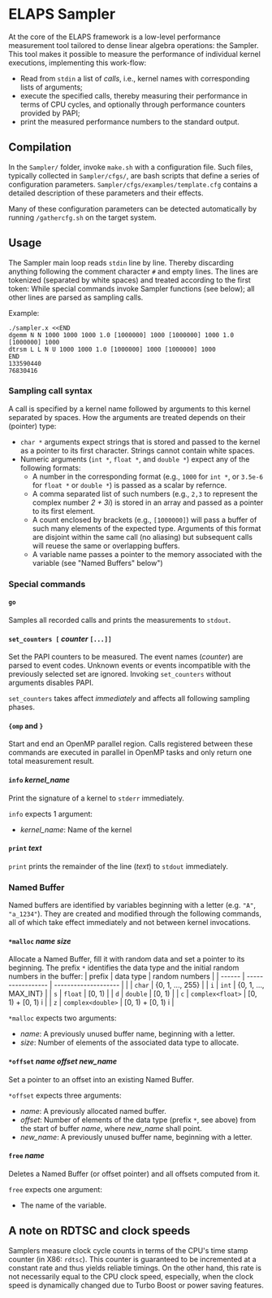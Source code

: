 ELAPS Sampler
=============

At the core of the ELAPS framework is a low-level performance measurement tool
tailored to dense linear algebra operations: the Sampler.  This tool makes it
possible to measure the performance of individual kernel executions,
implementing this work-flow:
- Read from `stdin` a list of *calls*, i.e., kernel names with corresponding
  lists of arguments;
- execute the specified calls, thereby measuring their performance in terms of
  CPU cycles, and optionally through performance counters provided by PAPI;
- print the measured performance numbers to the standard output.


Compilation
-----------

In the `Sampler/` folder, invoke `make.sh` with a configuration file.  Such
files, typically collected in `Sampler/cfgs/`, are bash scripts that define a
series of configuration parameters.  `Sampler/cfgs/examples/template.cfg`
contains a detailed description of these parameters and their effects.

Many of these configuration parameters can be detected automatically by running
`/gathercfg.sh` on the target system.


Usage
-----

The Sampler main loop reads `stdin` line by line.  Thereby discarding anything
following the comment character `#` and empty lines.  The lines are tokenized
(separated by white spaces) and treated according to the first token:  While
special commands invoke Sampler functions (see below); all other lines are
parsed as sampling calls.

Example:

    ./sampler.x <<END
    dgemm N N 1000 1000 1000 1.0 [1000000] 1000 [1000000] 1000 1.0 [1000000] 1000
    dtrsm L L N U 1000 1000 1.0 [1000000] 1000 [1000000] 1000
    END
    133590440
    76830416


### Sampling call syntax
A call is specified by a kernel name followed by arguments to this kernel
separated by spaces.  How the arguments are treated depends on their (pointer)
type:
- `char *` arguments expect strings that is stored and passed to the kernel as a
  pointer to its first character.  Strings cannot contain white spaces.
- Numeric arguments (`int *`, `float *`, and `double *`) expect any of the
  following formats:
  - A number in the corresponding format (e.g., `1000` for `int *`, or `3.5e-6`
    for `float *` or `double *`) is passed as a scalar by refernce.
  - A comma separated list of such numbers (e.g., `2,3` to represent the
    complex number *2 + 3i*) is stored in an array and passed as a pointer to
    its first element.
  - A count enclosed by brackets (e.g., `[1000000]`) will pass a buffer of such
    many elements of the expected type.  Arguments of this format are disjoint
    within the same call (no aliasing) but subsequent calls will reuese the same
    or overlapping buffers.
  - A variable name passes a pointer to the memory associated with the variable
    (see "Named Buffers" below")

### Special commands

#### `go`
Samples all recorded calls and prints the measurements to `stdout`.

#### `set_counters [` *counter* `[...]]`
Set the PAPI counters to be measured.  The event names (*counter*) are parsed to
event codes.  Unknown events or events incompatible with the previously selected
set are ignored.  Invoking `set_counters` without arguments disables PAPI.

`set_counters` takes affect *immediately* and affects all following sampling
phases.

#### `{omp` and `}`
Start and end an OpenMP parallel region.  Calls registered between these
commands are executed in parallel in OpenMP tasks and only return one total
measurement result.

#### `info` *kernel_name*
Print the signature of a kernel to `stderr` immediately.

`info` expects 1 argument:
- *kernel_name*:  Name of the kernel

#### `print` *text*
`print` prints the remainder of the line (*text*) to `stdout` immediately.


### Named Buffer
Named buffers are identified by variables beginning with a letter (e.g. `"A"`,
`"a_1234"`).  They are created and modified through the following commands, all
of which take effect immediately and not between kernel invocations.

#### `*malloc` *name size*
Allocate a Named Buffer, fill it with random data and set a pointer to its
beginning.  The prefix `*` identifies the data type and the initial random
numbers in the buffer:
| prefix | data type         | random numbers       |
| ------ | ----------------- | -------------------- |
|        | `char`            | {0, 1, ..., 255}     |
| `i`    | `int`             | {0, 1, ..., MAX_INT} |
| `s`    | `float`           | [0, 1)               |
| `d`    | `double`          | [0, 1)               |
| `c`    | `complex<float>`  | [0, 1) + [0, 1) i    |
| `z`    | `complex<double>` | [0, 1) + [0, 1) i    |

`*malloc` expects two arguments:
- *name*: A previously unused buffer name, beginning with a letter.
- *size*: Number of elements of the associated data type to allocate.

#### `*offset` *name offset new_name*
Set a pointer to an offset into an existing Named Buffer.  

`*offset` expects three arguments:
- *name*: A previously allocated named buffer.
- *offset*: Number of elements of the data type (prefix `*`, see above) from the
  start of buffer *name*, where *new_name* shall point.
- *new_name*: A previously unused buffer name, beginning with a letter.

#### `free` *name*
Deletes a Named Buffer (or offset pointer) and all offsets computed from it.

`free` expects one argument:
- The name of the variable.


A note on RDTSC and clock speeds
-------------------------------- 
Samplers measure clock cycle counts in terms of the CPU's time stamp counter (in
X86: `rdtsc`).  This counter is guaranteed to be incremented at a constant rate
and thus yields reliable timings.  On the other hand, this rate is not
necessarily equal to the CPU clock speed, especially, when the clock speed is
dynamically changed due to Turbo Boost or power saving features.
